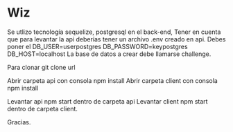 # Wiz
Se utlizo tecnología sequelize, postgresql en el back-end,
Tener en cuenta que para levantar la api deberías tener un archivo .env creado en api. Debes poner el 
DB_USER=userpostgres
DB_PASSWORD=keypostgres
DB_HOST=localhost
La base de datos a crear debe llamarse challenge.

Para clonar git clone url

Abrir carpeta api con consola npm install
Abrir carpeta client con consola npm install

Levantar api npm start dentro de carpeta api
Levantar client npm start dentro de carpeta client.

Gracias.
